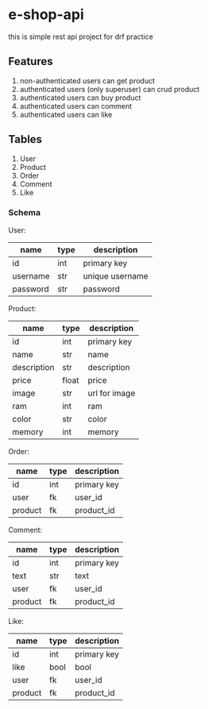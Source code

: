 # e-shop-api

this is simple rest api project for drf practice

## Features

1. non-authenticated users can get product
2. authenticated users (only superuser) can crud product 
3. authenticated users can buy product
4. authenticated users can comment
5. authenticated users can like

## Tables

1. User
2. Product
3. Order
4. Comment
5. Like

### Schema

User:

| name | type | description |
|------|------|-------------|
| id   | int  | primary key |
| username | str  | unique username |
| password | str  | password |

Product:

| name | type | description |
|------|------|-------------|
| id   | int  | primary key |
| name | str  | name        |
| description | str  | description   |
| price | float  | price   |
| image | str  | url for image   |
| ram | int  | ram   |
| color | str  | color   |
| memory | int  | memory   |

Order:

| name | type | description |
|------|------|-------------|
| id   | int  | primary key |
| user | fk  | user_id   |
| product | fk  | product_id   |

Comment:

| name | type | description |
|------|------|-------------|
| id   | int  | primary key |
| text | str  | text        |
| user | fk  | user_id   |
| product | fk  | product_id   |

Like:

| name | type | description |
|------|------|-------------|
| id   | int  | primary key |
| like | bool  | bool        |
| user | fk  | user_id   |
| product | fk  | product_id   |
